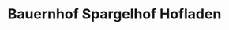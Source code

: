 ---
title: "Bauernhof Spargelhof Hofladen"
url: /kuehlungsborn/bauernhof-spargelhof-hofladen/
shop: Hofladen
---
